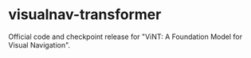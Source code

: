 # visualnav-transformer
Official code and checkpoint release for "ViNT: A Foundation Model for Visual Navigation".
